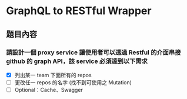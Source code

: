 # GraphQL to RESTful Wrapper

## 題目內容

### 請設計一個 proxy service 讓使用者可以透過 Restful 的介面串接 github 的 graph API，該 service 必須達到以下需求
- [X] 列出某一 team 下面所有的 repos
- [ ] 更改任一 repos 的名字 (找不到可使用之 Mutation)
- [ ] Optional：Cache、Swagger
